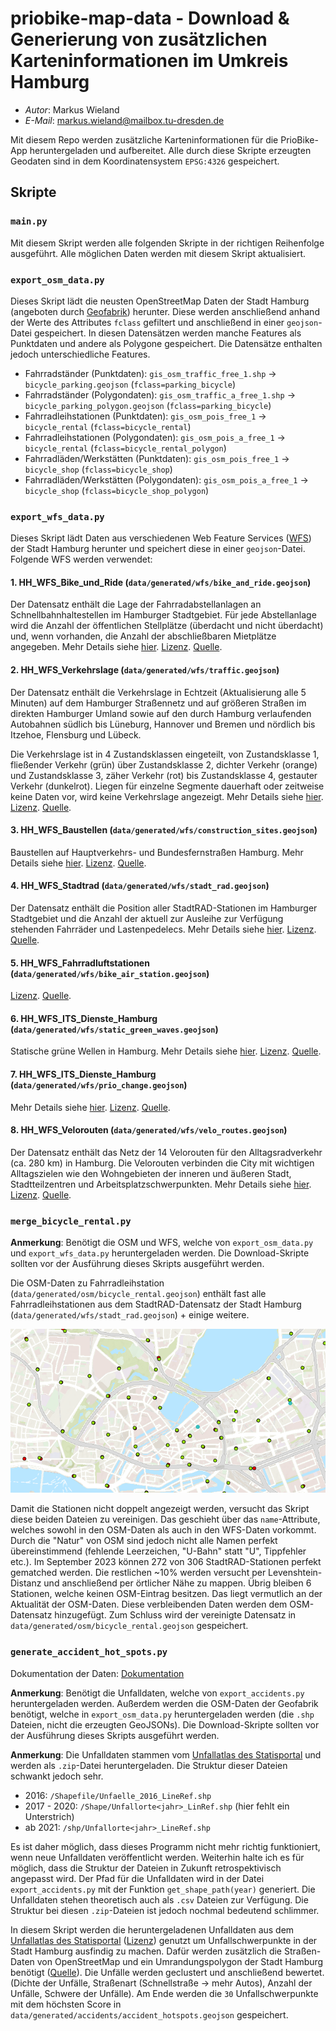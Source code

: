 # priobike-map-data - Download & Generierung von zusätzlichen Karteninformationen im Umkreis Hamburg

- _Autor_: Markus Wieland
- _E-Mail_: markus.wieland@mailbox.tu-dresden.de

Mit diesem Repo werden zusätzliche Karteninformationen für die PrioBike-App heruntergeladen und aufbereitet. Alle durch diese Skripte erzeugten Geodaten sind in dem Koordinatensystem `EPSG:4326` gespeichert.

## Skripte

### `main.py`

Mit diesem Skript werden alle folgenden Skripte in der richtigen Reihenfolge ausgeführt. Alle möglichen Daten werden mit diesem Skript aktualisiert.

### `export_osm_data.py`

Dieses Skript lädt die neusten OpenStreetMap Daten der Stadt Hamburg (angeboten durch [Geofabrik](http://download.geofabrik.de/europe/germany/hamburg-latest-free.shp.zip)) herunter. Diese werden anschließend anhand der Werte des Attributes `fclass` gefiltert und anschließend in einer `geojson`-Datei gespeichert. In diesen Datensätzen werden manche Features als Punktdaten und andere als Polygone gespeichert. Die Datensätze enthalten jedoch unterschiedliche Features.

- Fahrradständer (Punktdaten): `gis_osm_traffic_free_1.shp` → `bicycle_parking.geojson` (`fclass=parking_bicycle`)
- Fahrradständer (Polygondaten): `gis_osm_traffic_a_free_1.shp` → `bicycle_parking_polygon.geojson` (`fclass=parking_bicycle`)
- Fahrradleihstationen (Punktdaten): `gis_osm_pois_free_1` → `bicycle_rental` (`fclass=bicycle_rental`)
- Fahrradleihstationen (Polygondaten): `gis_osm_pois_a_free_1` → `bicycle_rental` (`fclass=bicycle_rental_polygon`)
- Fahrradläden/Werkstätten (Punktdaten): `gis_osm_pois_free_1` → `bicycle_shop` (`fclass=bicycle_shop`)
- Fahrradläden/Werkstätten (Polygondaten): `gis_osm_pois_a_free_1` → `bicycle_shop` (`fclass=bicycle_shop_polygon`)

### `export_wfs_data.py`

Dieses Skript lädt Daten aus verschiedenen Web Feature Services ([WFS](https://en.wikipedia.org/wiki/Web_Feature_Service)) der Stadt Hamburg herunter und speichert diese in einer `geojson`-Datei. Folgende WFS werden verwendet:

#### 1. HH_WFS_Bike_und_Ride (`data/generated/wfs/bike_and_ride.geojson`)

Der Datensatz enthält die Lage der Fahrradabstellanlagen an Schnellbahnhaltestellen im Hamburger Stadtgebiet. Für jede Abstellanlage wird die Anzahl der öffentlichen Stellplätze (überdacht und nicht überdacht) und, wenn vorhanden, die Anzahl der abschließbaren Mietplätze angegeben. Mehr Details siehe [hier](https://metaver.de/trefferanzeige?docuuid=337AA4A2-72EF-4AE0-A8F6-D35B243532DC). [Lizenz](https://www.govdata.de/dl-de/by-2-0). [Quelle](`https://geodienste.hamburg.de/HH_WFS_Bike_und_Ride?SERVICE=WFS&REQUEST=GetFeature&outputFormat=application/geo%2Bjson&version=2.0.0&typeName=de.hh.up:bike_und_ride&srsname=EPSG:4326`).

#### 2. HH_WFS_Verkehrslage (`data/generated/wfs/traffic.geojson`)

Der Datensatz enthält die Verkehrslage in Echtzeit (Aktualisierung alle 5 Minuten) auf dem Hamburger Straßennetz und auf größeren Straßen im direkten Hamburger Umland sowie auf den durch Hamburg verlaufenden Autobahnen südlich bis Lüneburg, Hannover und Bremen und nördlich bis Itzehoe, Flensburg und Lübeck.

Die Verkehrslage ist in 4 Zustandsklassen eingeteilt, von Zustandsklasse 1, fließender Verkehr (grün) über Zustandsklasse 2, dichter Verkehr (orange) und Zustandsklasse 3, zäher Verkehr (rot) bis Zustandsklasse 4, gestauter Verkehr (dunkelrot).
Liegen für einzelne Segmente dauerhaft oder zeitweise keine Daten vor, wird keine Verkehrslage angezeigt. Mehr Details siehe [hier](https://metaver.de/trefferanzeige?docuuid=22E00411-7932-47A6-B2DA-26F6E3E22B5E). [Lizenz](https://www.govdata.de/dl-de/by-2-0). [Quelle](`https://geodienste.hamburg.de/HH_WFS_Verkehrslage?SERVICE=WFS&REQUEST=GetFeature&typeName=de.hh.up:verkehrslage&version=2.0.0&OUTPUTFORMAT=application/geo%2Bjson&srsname=EPSG:4326`).

#### 3. HH_WFS_Baustellen (`data/generated/wfs/construction_sites.geojson`)

Baustellen auf Hauptverkehrs- und Bundesfernstraßen Hamburg. Mehr Details siehe [hier](https://www.govdata.de/suchen/-/details/baustellen-auf-hauptverkehrs-und-bundesfernstrassen-hamburg). [Lizenz](https://www.govdata.de/dl-de/by-2-0). [Quelle](`https://geodienste.hamburg.de/HH_WFS_Baustellen?SERVICE=WFS&REQUEST=GetFeature&typeName=de.hh.up:tns_steckbrief_visualisierung&version=2.0.0&OUTPUTFORMAT=application/geo%2Bjson&srsname=EPSG:4326`).

#### 4. HH_WFS_Stadtrad (`data/generated/wfs/stadt_rad.geojson`)

Der Datensatz enthält die Position aller StadtRAD-Stationen im Hamburger Stadtgebiet und die Anzahl der aktuell zur Ausleihe zur Verfügung stehenden Fahrräder und Lastenpedelecs. Mehr Details siehe [hier](https://metaver.de/trefferanzeige?docuuid=D18F375E-FA5F-4998-AFF8-557969F44479). [Lizenz](https://www.govdata.de/dl-de/by-2-0). [Quelle](`https://geodienste.hamburg.de/HH_WFS_Stadtrad?SERVICE=WFS&VERSION=2.0.0&REQUEST=GetFeature&typename=de.hh.up:stadtrad_stationen&outputFormat=application/geo%2bjson&srsname=EPSG:4326`).

#### 5. HH_WFS_Fahrradluftstationen (`data/generated/wfs/bike_air_station.geojson`)

[Lizenz](https://www.govdata.de/dl-de/by-2-0). [Quelle](`https://geodienste.hamburg.de/HH_WFS_Fahrradluftstationen?SERVICE=WFS&VERSION=1.1.0&REQUEST=GetFeature&typename=de.hh.up:fahrradluftstationen&OUTPUTFORMAT=application/geo%2Bjson&srsname=EPSG:4326`).

#### 6. HH_WFS_ITS_Dienste_Hamburg (`data/generated/wfs/static_green_waves.geojson`)

Statische grüne Wellen in Hamburg. Mehr Details siehe [hier](https://metaver.de/trefferanzeige?cmd=doShowDocument&docuuid=A1ADDD06-FAF3-42B7-8C32-E430EAD67E9F&plugid=/ingrid-group:ige-iplug-hmdk.metaver). [Lizenz](https://www.govdata.de/dl-de/by-2-0). [Quelle](`https://geodienste.hamburg.de/HH_WFS_ITS_Dienste_Hamburg?SERVICE=WFS&VERSION=1.1.0&REQUEST=GetFeature&typeName=de.hh.up:its_iot_registry&OUTPUTFORMAT=application/geo%2Bjson&srsname=EPSG:4326&Filter=%3Cogc:Filter%20xmlns:ogc=%22http://www.opengis.net/ogc%22%3E%3Cogc:PropertyIsEqualTo%3E%3Cogc:PropertyName%3Epurpose_id%3C/ogc:PropertyName%3E%3Cogc:Literal%3E14%3C/ogc:Literal%3E%3C/ogc:PropertyIsEqualTo%3E%3C/ogc:Filter%3E`).

#### 7. HH_WFS_ITS_Dienste_Hamburg (`data/generated/wfs/prio_change.geojson`)

Mehr Details siehe [hier](https://metaver.de/trefferanzeige?cmd=doShowDocument&docuuid=A1ADDD06-FAF3-42B7-8C32-E430EAD67E9F&plugid=/ingrid-group:ige-iplug-hmdk.metaver). [Lizenz](https://www.govdata.de/dl-de/by-2-0). [Quelle](`https://geodienste.hamburg.de/HH_WFS_ITS_Dienste_Hamburg?SERVICE=WFS&VERSION=1.1.0&REQUEST=GetFeature&typeName=de.hh.up:its_iot_registry&OUTPUTFORMAT=application/geo%2Bjson&srsname=EPSG:4326&Filter=%3Cogc:Filter%20xmlns:ogc=%22http://www.opengis.net/ogc%22%3E%3Cogc:PropertyIsEqualTo%3E%3Cogc:PropertyName%3Epurpose_id%3C/ogc:PropertyName%3E%3Cogc:Literal%3E15%3C/ogc:Literal%3E%3C/ogc:PropertyIsEqualTo%3E%3C/ogc:Filter%3E`).

#### 8. HH_WFS_Velorouten (`data/generated/wfs/velo_routes.geojson`)

Der Datensatz enthält das Netz der 14 Velorouten für den Alltagsradverkehr (ca. 280 km) in Hamburg. Die Velorouten verbinden die City mit wichtigen Alltagszielen wie den Wohngebieten der inneren und äußeren Stadt, Stadtteilzentren und Arbeitsplatzschwerpunkten. Mehr Details siehe [hier](https://metaver.de/trefferanzeige?docuuid=8254E244-7DD3-401D-AA15-4CDE78D4E91F).
[Lizenz](https://www.govdata.de/dl-de/by-2-0). [Quelle](`"https://geodienste.hamburg.de/HH_WFS_Velorouten?SERVICE=WFS&VERSION=1.1.0&REQUEST=GetFeature&OUTPUTFORMAT=application/geo%2Bjson&srsname=EPSG:4326&typename=de.hh.up:velorouten"`).

### `merge_bicycle_rental.py`

**Anmerkung**: Benötigt die OSM und WFS, welche von `export_osm_data.py` und `export_wfs_data.py` heruntergeladen werden. Die Download-Skripte sollten vor der Ausführung dieses Skripts ausgeführt werden.

Die OSM-Daten zu Fahrradleihstation (`data/generated/osm/bicycle_rental.geojson`) enthält fast alle Fahrradleihstationen aus dem StadtRAD-Datensatz der Stadt Hamburg (`data/generated/wfs/stadt_rad.geojson`) + einige weitere.

![Übersicht](./assets/stadtrad_osm.png)

Damit die Stationen nicht doppelt angezeigt werden, versucht das Skript diese beiden Dateien zu vereinigen. Das geschieht über das `name`-Attribute, welches sowohl in den OSM-Daten als auch in den WFS-Daten vorkommt. Durch die "Natur" von OSM sind jedoch nicht alle Namen perfekt übereinstimmend (fehlende Leerzeichen, "U-Bahn" statt "U", Tippfehler etc.). Im September 2023 können 272 von 306 StadtRAD-Stationen perfekt gematched werden. Die restlichen ~10% werden versucht per Levenshtein-Distanz und anschließend per örtlicher Nähe zu mappen. Übrig bleiben 6 Stationen, welche keinen OSM-Eintrag besitzen. Das liegt vermutlich an der Aktualität der OSM-Daten. Diese verbleibenden Daten werden dem OSM-Datensatz hinzugefügt. Zum Schluss wird der vereinigte Datensatz in `data/generated/osm/bicycle_rental.geojson` gespeichert.

### `generate_accident_hot_spots.py`

Dokumentation der Daten: [Dokumentation](https://www.opengeodata.nrw.de/produkte/transport_verkehr/unfallatlas/DSB_Unfallatlas.pdf)

**Anmerkung**: Benötigt die Unfalldaten, welche von `export_accidents.py` heruntergeladen werden. Außerdem werden die OSM-Daten der Geofabrik benötigt, welche in `export_osm_data.py` heruntergeladen werden (die `.shp` Dateien, nicht die erzeugten GeoJSONs). Die Download-Skripte sollten vor der Ausführung dieses Skripts ausgeführt werden.

**Anmerkung**: Die Unfalldaten stammen vom [Unfallatlas des Statisportal](https://unfallatlas.statistikportal.de/) und werden als `.zip`-Datei heruntergeladen. Die Struktur dieser Dateien schwankt jedoch sehr.

- 2016: `/Shapefile/Unfaelle_2016_LineRef.shp`
- 2017 - 2020: `/Shape/Unfallorte<jahr>_LinRef.shp` (hier fehlt ein Unterstrich)
- ab 2021: `/shp/Unfallorte<jahr>_LineRef.shp`

Es ist daher möglich, dass dieses Programm nicht mehr richtig funktioniert, wenn neue Unfalldaten veröffentlicht werden. Weiterhin halte ich es für möglich, dass die Struktur der Dateien in Zukunft retrospektivisch angepasst wird. Der Pfad für die Unfalldaten wird in der Datei `export_accidents.py` mit der Funktion `get_shape_path(year)` generiert. Die Unfalldaten stehen theoretisch auch als `.csv` Dateien zur Verfügung. Die Struktur bei diesen `.zip`-Dateien ist jedoch nochmal bedeutend schlimmer.

In diesem Skript werden die heruntergeladenen Unfalldaten aus dem [Unfallatlas des Statisportal](https://unfallatlas.statistikportal.de/) ([Lizenz](https://www.govdata.de/dl-de/by-2-0)) genutzt um Unfallschwerpunkte in der Stadt Hamburg ausfindig zu machen. Dafür werden zusätzlich die Straßen-Daten von OpenStreetMap und ein Umrandungspolygon der Stadt Hamburg benötigt ([Quelle](http://opendatalab.de/projects/geojson-utilities/)). Die Unfälle werden geclustert und anschließend bewertet. (Dichte der Unfälle, Straßenart (Schnellstraße → mehr Autos), Anzahl der Unfälle, Schwere der Unfälle). Am Ende werden die `30` Unfallschwerpunkte mit dem höchsten Score in `data/generated/accidents/accident_hotspots.geojson` gespeichert.
